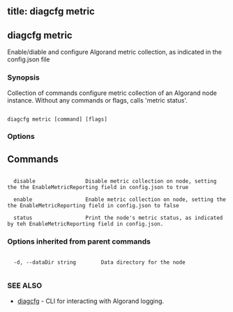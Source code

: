 title: diagcfg metric
---
## diagcfg metric



Enable/diable and configure Algorand metric collection, as indicated in the config.json file



### Synopsis



Collection of commands configure metric collection of an Algorand node instance.
Without any commands or flags, calls 'metric status'.


```

diagcfg metric [command] [flags]

```



### Options

## Commands

```

  disable                Disable metric collection on node, setting the the EnableMetricReporting field in config.json to true

  enable                 Enable metric collection on node, setting the the EnableMetricReporting field in config.json to false

  status                 Print the node's metric status, as indicated by teh EnableMetricReporting field in config.json.

```


### Options inherited from parent commands



```

  -d, --dataDir string        Data directory for the node


```



### SEE ALSO



* [diagcfg](../../diagcfg/diagcfg/)	 - CLI for interacting with Algorand logging.




